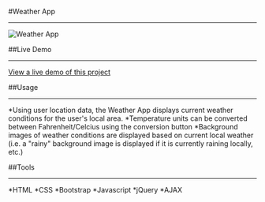 #Weather App
********
![Weather App](https://github.com/tlafitte/weather_app/images/demo.jpg "Weather App Demo Image")

##Live Demo
***********
[View a live demo of this project](http://tlafitte.github.io/weather_app)

##Usage
********

*Using user location data, the Weather App displays current weather conditions for 
the user's local area. 
*Temperature units can be converted between Fahrenheit/Celcius using the conversion button
*Background images of weather conditions are displayed based on current local weather (i.e. a "rainy" background image is displayed if it is currently raining locally, etc.)

##Tools
********

*HTML
*CSS
*Bootstrap
*Javascript
*jQuery
*AJAX
